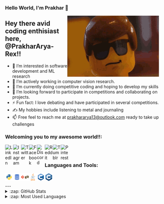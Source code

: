### Hello World, I'm Prakhar  👋

 <img align="right" alt="GIF" src="https://github.com/PrakharArya-Rex/PrakharArya-Rex/blob/main/cool.gif?raw=true" width="300" height="200" />

## Hey there avid coding enthisiast here, @PrakharArya-Rex!!
- 👀 I’m interested in software development and ML research
- 🔭 I’m actively working in computer vision research.
- 🌱 I’m currently doing competitive coding and hoping to develop my skills
- 💞️ I’m looking forward to participate in competitions and collaborating on projects.
- ⚡ Fun fact: I love debating and have participated in several competitions.
- ✍ My hobbies include listening to metal and journaling
- 📫 Free feel to reach me at prakhararya13@outlook.com ready to take up challenges
 
### Welcoming you to my awesome world!!:
[<img align="left" alt="LinkedIn" width="26px" src="https://cdn.jsdelivr.net/npm/simple-icons@v3/icons/linkedin.svg" />][linkedin]
[<img align="left" alt="Instagram" width="26px" src="https://cdn.jsdelivr.net/npm/simple-icons@v3/icons/instagram.svg" />][Instagram]
[<img align="left" alt="Twitter" width="26px" src="https://cdn.jsdelivr.net/npm/simple-icons@v3/icons/twitter.svg" />][Twitter]
[<img align="left" alt="Facebook" width="26px" src="https://cdn.jsdelivr.net/npm/simple-icons@v3/icons/facebook.svg" />][Facebook]
[<img align="left" alt="Discord" width="26px" src="https://cdn.jsdelivr.net/npm/simple-icons@v3/icons/discord.svg" />][Discord]
[<img align="left" alt="Reddit" width="26px" src="https://cdn.jsdelivr.net/npm/simple-icons@v3/icons/reddit.svg" />][Reddit]
[<img align="left" alt="Tumblr" width="26px" src="https://cdn.jsdelivr.net/npm/simple-icons@v3/icons/tumblr.svg" />][Tumblr]
[<img align="left" alt="Pinterest" width="26px" src="https://cdn.jsdelivr.net/npm/simple-icons@v3/icons/pinterest.svg" />][Pinterest]

<!---
PrakharArya-Rex/PrakharArya-Rex is a ✨ special ✨ repository because its `README.md` (this file) appears on your GitHub profile.
You can click the Preview link to take a look at your changes.
--->

<br />
<br />

### Languages and Tools:

[<img align="left" alt="python" width="26px" src="https://raw.githubusercontent.com/github/explore/80688e429a7d4ef2fca1e82350fe8e3517d3494d/topics/python/python.png" />][youtube]
[<img align="left" alt="SQL" width="26px" src="https://raw.githubusercontent.com/github/explore/80688e429a7d4ef2fca1e82350fe8e3517d3494d/topics/sql/sql.png" />][youtube]
[<img align="left" alt="Git" width="26px" src="https://raw.githubusercontent.com/github/explore/80688e429a7d4ef2fca1e82350fe8e3517d3494d/topics/git/git.png" />][youtube]
[<img align="left" alt="Java" width="26px" src="https://raw.githubusercontent.com/github/explore/80688e429a7d4ef2fca1e82350fe8e3517d3494d/topics/java/java.png" />][youtube]
[<img align="left" alt="C" width="26px" src="https://raw.githubusercontent.com/github/explore/80688e429a7d4ef2fca1e82350fe8e3517d3494d/topics/c/c.png" />][youtube]
[<img align="left" alt="C++" width="26px" src="https://raw.githubusercontent.com/github/explore/80688e429a7d4ef2fca1e82350fe8e3517d3494d/topics/cpp/cpp.png" />][youtube]


<br />
<br />
---

<details>
  <summary>:zap: GitHub Stats</summary>

  <img align="left" alt="Anna's GitHub Stats" src="https://github-readme-stats.vercel.app/api?username=PrakharArya-Rex&show_icons=true&hide_border=true" />

</details>

<details>
  <summary>:zap: Most Used Languages</summary>

<img align="left" alt="Anna's GitHub Top Languages" src="https://github-readme-stats.vercel.app/api/top-langs/?username=PrakharArya-Rex" />

</details>


[linkedin]: https://www.linkedin.com/in/prakhar-arya-9aa777212/
[Instagram]: https://www.instagram.com/realprakhararya/
[Twitter]: https://twitter.com/RangerStranger9
[Facebook]: https://www.facebook.com/prakhar.arya.543
[Discord]: https://discord.com/users/prakhararyarex
[Reddit]: https://www.reddit.com/user/Classy-Carnage
[Tumblr]: https://www.tumblr.com/blog/realprakhararya
[Pinterest]: https://in.pinterest.com/prakhararya13/
[youtube]: https://www.youtube.com/channel/UC7q9gJt1ZpRN04wOalOnhpw
